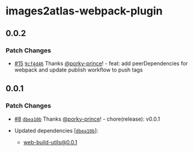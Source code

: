 # images2atlas-webpack-plugin

## 0.0.2

### Patch Changes

- [#15](https://github.com/porky-prince/web-build-tools/pull/15) [`9cf4d46`](https://github.com/porky-prince/web-build-tools/commit/9cf4d46edf7f63d6ead445f1b1c4ffb6fcfb349f) Thanks [@porky-prince](https://github.com/porky-prince)! - feat: add peerDependencies for webpack and update publish workflow to push tags

## 0.0.1

### Patch Changes

- [#8](https://github.com/porky-prince/web-build-tools/pull/8) [`dbea10b`](https://github.com/porky-prince/web-build-tools/commit/dbea10b91dd2bbac6bb59a05d73b9e8720f22c38) Thanks [@porky-prince](https://github.com/porky-prince)! - chore(release): v0.0.1

- Updated dependencies [[`dbea10b`](https://github.com/porky-prince/web-build-tools/commit/dbea10b91dd2bbac6bb59a05d73b9e8720f22c38)]:
  - web-build-utils@0.0.1

